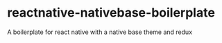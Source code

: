 # reactnative-nativebase-boilerplate
A boilerplate for react native with a native base theme and redux
